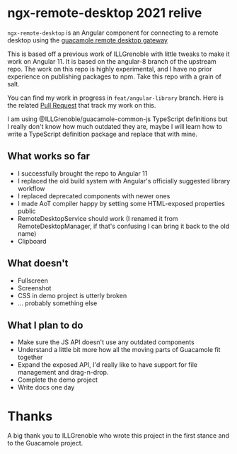 # ngx-remote-desktop 2021 relive

`ngx-remote-desktop` is an Angular component for connecting to a remote desktop using the [guacamole remote desktop gateway](https://guacamole.apache.org/)

This is based off a previous work of ILLGrenoble with little tweaks to make it work on Angular 11. It is based on the angular-8 branch of the upstream repo.
The work on this repo is highly experimental, and I have no prior experience on publishing packages to npm. Take this repo with a grain of salt.

You can find my work in progress in `feat/angular-library` branch. Here is the related [Pull Request](https://github.com/kriive/ngx-remote-desktop/pull/1) that track my work on this.

I am using @ILLGrenoble/guacamole-common-js TypeScript definitions but I really don't know how much outdated they are, maybe I will learn how to write a TypeScript definition package and replace that with mine.

## What works so far

- I successfully brought the repo to Angular 11
- I replaced the old build system with Angular's officially suggested library workflow
- I replaced deprecated components with newer ones
- I made AoT compiler happy by setting some HTML-exposed properties public
- RemoteDesktopService should work (I renamed it from RemoteDesktopManager, if that's confusing I can bring it back to the old name)
- Clipboard

## What doesn't

- Fullscreen
- Screenshot
- CSS in demo project is utterly broken
- ... probably something else

## What I plan to do

- Make sure the JS API doesn't use any outdated components
- Understand a little bit more how all the moving parts of Guacamole fit together
- Expand the exposed API, I'd really like to have support for file management and drag-n-drop.
- Complete the demo project
- Write docs one day

# Thanks
A big thank you to ILLGrenoble who wrote this project in the first stance and to the Guacamole project.